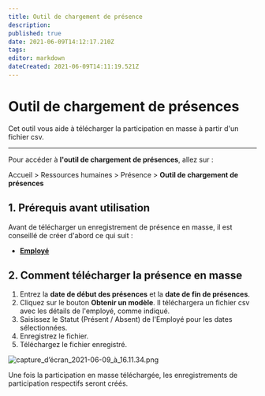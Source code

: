 ```yaml
---
title: Outil de chargement de présence
description: 
published: true
date: 2021-06-09T14:12:17.210Z
tags: 
editor: markdown
dateCreated: 2021-06-09T14:11:19.521Z
---
```


# Outil de chargement de présences

Cet outil vous aide à télécharger la participation en masse à partir d'un fichier csv.

---

Pour accéder à **l'outil de chargement de présences**, allez sur :

Accueil > Ressources humaines > Présence > **Outil de chargement de présences**

## 1. Prérequis avant utilisation

Avant de télécharger un enregistrement de présence en masse, il est conseillé de créer d'abord ce qui suit :

- **[Employé](/rh/employee)**

## 2. Comment télécharger la présence en masse

1. Entrez la **date de début des présences** et la **date de fin de présences**.
2. Cliquez sur le bouton **Obtenir un modèle**. Il téléchargera un fichier csv avec les détails de l'employé, comme indiqué.
3. Saisissez le Statut (Présent / Absent) de l'Employé pour les dates sélectionnées.
4. Enregistrez le fichier.
5. Téléchargez le fichier enregistré.

![capture_d’écran_2021-06-09_à_16.11.34.png](/content/rh/upload-attendance/capture_d’écran_2021-06-09_à_16.11.34.png)

Une fois la participation en masse téléchargée, les enregistrements de participation respectifs seront créés.